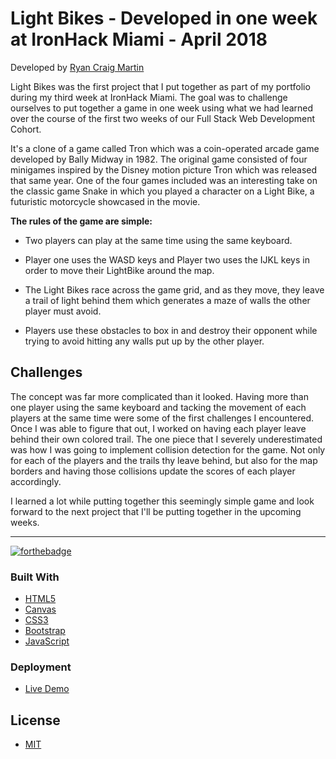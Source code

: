 # Light Bikes - Developed in one week at IronHack Miami - April 2018

Developed by [Ryan Craig Martin](https://github.com/ryanmartin)

Light Bikes was the first project that I put together as part of my portfolio during my third week at IronHack Miami. The goal was to challenge ourselves to put together a game in one week using what we had learned over the course of the first two weeks of our Full Stack Web Development Cohort.

It's a clone of a game called Tron which was a coin-operated arcade game developed by Bally Midway in 1982. The original game consisted of four minigames inspired by the Disney motion picture Tron which was released that same year. One of the four games included was an interesting take on the classic game Snake in which you played a character on a Light Bike, a futuristic motorcycle showcased in the movie.

**The rules of the game are simple:**

- Two players can play at the same time using the same keyboard.

- Player one uses the WASD keys and Player two uses the IJKL keys in order to move their LightBike around the map. 

- The Light Bikes race across the game grid, and as they move, they leave a trail of light behind them which generates a maze of walls the other player must avoid.

- Players use these obstacles to box in and destroy their opponent while trying to avoid hitting any walls put up by the other player.

## Challenges

The concept was far more complicated than it looked. Having more than one player using the same keyboard and tacking the movement of each players at the same time were some of the first challenges I encountered. Once I was able to figure that out, I worked on having each player leave behind their own colored trail. The one piece that I severely underestimated was how I was going to implement collision detection for the game. Not only for each of the players and the trails thy leave behind, but also for the map borders and having those collisions update the scores of each player accordingly.

I learned a lot while putting together this seemingly simple game and look forward to the next project that I'll be putting together in the upcoming weeks.

---

[![forthebadge](https://forthebadge.com/images/badges/made-with-javascript.svg)](https://forthebadge.com)

### Built With

- [HTML5](https://developer.mozilla.org/en-US/docs/Web/Guide/HTML/HTML5)
- [Canvas](https://developer.mozilla.org/en-US/docs/Web/API/Canvas_API)
- [CSS3](https://developer.mozilla.org/en-US/docs/Web/CSS)
- [Bootstrap](https://getbootstrap.com/docs/4.1/)
- [JavaScript](https://developer.mozilla.org/en-US/docs/Web/JavaScript)

### Deployment

- [Live Demo](https://ryancraigmartin.github.io/light-bikes/)

## License

- [MIT](./LICENSE)
